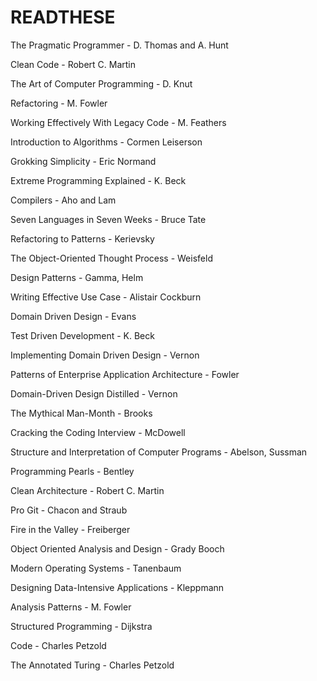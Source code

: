 # READTHESE

The Pragmatic Programmer - D. Thomas and A. Hunt

Clean Code - Robert C. Martin

The Art of Computer Programming - D. Knut

Refactoring - M. Fowler

Working Effectively With Legacy Code - M. Feathers 

Introduction to Algorithms -  Cormen Leiserson

Grokking Simplicity - Eric Normand

Extreme Programming Explained - K. Beck

Compilers - Aho and Lam

Seven Languages in Seven Weeks - Bruce Tate

Refactoring to Patterns -  Kerievsky

The Object-Oriented Thought Process - Weisfeld

Design Patterns - Gamma, Helm

Writing Effective Use Case -  Alistair Cockburn

Domain Driven Design - Evans

Test Driven Development - K. Beck

Implementing Domain Driven Design - Vernon

Patterns of Enterprise Application Architecture - Fowler

Domain-Driven Design Distilled - Vernon

The Mythical Man-Month - Brooks

Cracking the Coding Interview - McDowell

Structure and Interpretation of Computer Programs - Abelson, Sussman

Programming Pearls - Bentley

Clean Architecture - Robert C. Martin

Pro Git - Chacon and Straub

Fire in the Valley - Freiberger

Object Oriented Analysis and Design - Grady Booch

Modern Operating Systems - Tanenbaum

Designing Data-Intensive Applications - Kleppmann

Analysis Patterns - M. Fowler

Structured Programming - Dijkstra 

Code - Charles Petzold

The Annotated Turing - Charles Petzold
